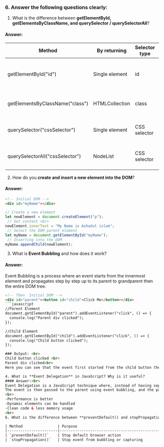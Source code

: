 ### 6. Answer the following questions clearly:

1. What is the difference between **getElementById, getElementsByClassName, and querySelector / querySelectorAll**? <br>
#### Answer:<br>
| Method                        | By returning     | Selector type | Use                                 |
|-------------------------------|------------------|---------------|-------------------------------------|
| getElementById("id")          | Single element   | id            | To capture a specific element       |
| getElementsByClassName("class") | HTMLCollection  | class         | To capture multiple elements        |
| querySelector("cssSelector")  | Single element   | CSS selector  | To catch the first matching element |
| querySelectorAll("cssSelector") | NodeList        | CSS selector  | To catch all matching elements      |
   
2. How do you **create and insert a new element into the DOM**?
#### Answer:<br>      
```html
<!-- Initial DOM -->
<div id="myName"></div>
```
```javascript
// Create a new element 
let newElement = document.createElement("p");
 // Set content <br>
newElement.innerText = "My Name is Ashadul islam"; 
 // Select the DOM parent element 
let myName = document.getElementById("myName"); 
 // Inserting into the DOM 
myName.appendChild(newElement);
```

3. What is **Event Bubbling** and how does it work?
#### Answer:<br>
Event Bubbling is a process where an event starts from the innermost element and propagates step by step up to its parent to grandparent then the entire DOM tree.
```html
<!-- Then  Initial DOM -->
<div id="parent"><button id="child">Click Me</button></div>
```javascript
//Parent Element
document.getElementById("parent").addEventListener("click", () => {
  console.log("Parent div clicked");
});

//Child Element
document.getElementById("child").addEventListener("click", () => {
  console.log("Child button clicked");
});

### Output: <br>
Child button clicked <br>
Parent div clicked<br>
Here you can see that the event first started from the child button then bubbled up and went to the parent div.

4. What is **Event Delegation** in JavaScript? Why is it useful?
#### Answer:<br>
Event Delegation is a JavaScript technique where, instead of having separate event listeners for many child elements, an event listener is placed on a parent element.
The event is then passed to the parent using event bubbling, and the parent is identified to a specific child.
<br>
-Performance is better
-Dynamic elements can be handled
-Clean code & less memory usage
<br>
6. What is the difference between **preventDefault() and stopPropagation()** methods?

| Method                | Purpose                                        | Example Use Case                        |
|-----------------------|-----------------------------------------------|----------------------------------------|
| `preventDefault()`    | Stop default browser action                   | Form submit, link click                 |
| `stopPropagation()`   | Stop event from bubbling or capturing        | Nested elements event handling control |



